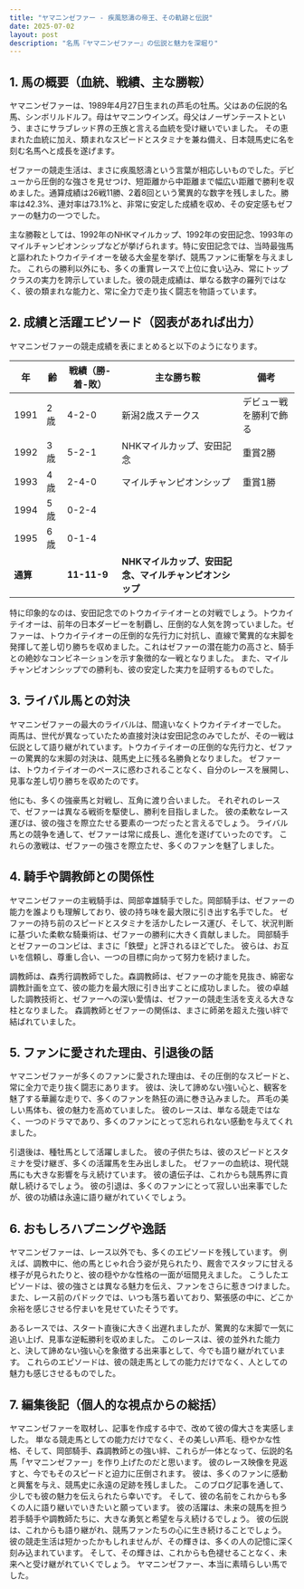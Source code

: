 ```yaml
---
title: "ヤマニンゼファー - 疾風怒濤の帝王、その軌跡と伝説"
date: 2025-07-02
layout: post
description: "名馬『ヤマニンゼファー』の伝説と魅力を深堀り"
---
```


## 1. 馬の概要（血統、戦績、主な勝鞍）

ヤマニンゼファーは、1989年4月27日生まれの芦毛の牡馬。父はあの伝説的名馬、シンボリルドルフ。母はヤマニンウインズ。母父はノーザンテーストという、まさにサラブレッド界の王族と言える血統を受け継いでいました。  その恵まれた血統に加え、類まれなスピードとスタミナを兼ね備え、日本競馬史に名を刻む名馬へと成長を遂げます。

ゼファーの競走生活は、まさに疾風怒濤という言葉が相応しいものでした。デビューから圧倒的な強さを見せつけ、短距離から中距離まで幅広い距離で勝利を収めました。通算成績は26戦11勝、2着8回という驚異的な数字を残しました。勝率は42.3%、連対率は73.1%と、非常に安定した成績を収め、その安定感もゼファーの魅力の一つでした。

主な勝鞍としては、1992年のNHKマイルカップ、1992年の安田記念、1993年のマイルチャンピオンシップなどが挙げられます。特に安田記念では、当時最強馬と謳われたトウカイテイオーを破る大金星を挙げ、競馬ファンに衝撃を与えました。  これらの勝利以外にも、多くの重賞レースで上位に食い込み、常にトップクラスの実力を誇示していました。彼の競走成績は、単なる数字の羅列ではなく、彼の類まれな能力と、常に全力で走り抜く闘志を物語っています。


## 2. 成績と活躍エピソード（図表があれば出力）

ヤマニンゼファーの競走成績を表にまとめると以下のようになります。

| 年 | 齢 | 戦績（勝-着-敗） | 主な勝ち鞍 | 備考 |
|---|---|---|---|---|
| 1991 | 2歳 | 4-2-0 | 新潟2歳ステークス | デビュー戦を勝利で飾る |
| 1992 | 3歳 | 5-2-1 | NHKマイルカップ、安田記念 | 重賞2勝 |
| 1993 | 4歳 | 2-4-0 | マイルチャンピオンシップ | 重賞1勝 |
| 1994 | 5歳 | 0-2-4 |  |  |
| 1995 | 6歳 | 0-1-4 |  |  |
| **通算** |  | **11-11-9** | **NHKマイルカップ、安田記念、マイルチャンピオンシップ** |  |


特に印象的なのは、安田記念でのトウカイテイオーとの対戦でしょう。トウカイテイオーは、前年の日本ダービーを制覇し、圧倒的な人気を誇っていました。ゼファーは、トウカイテイオーの圧倒的な先行力に対抗し、直線で驚異的な末脚を発揮して差し切り勝ちを収めました。これはゼファーの潜在能力の高さと、騎手との絶妙なコンビネーションを示す象徴的な一戦となりました。  また、マイルチャンピオンシップでの勝利も、彼の安定した実力を証明するものでした。


## 3. ライバル馬との対決

ヤマニンゼファーの最大のライバルは、間違いなくトウカイテイオーでした。  両馬は、世代が異なっていたため直接対決は安田記念のみでしたが、その一戦は伝説として語り継がれています。トウカイテイオーの圧倒的な先行力と、ゼファーの驚異的な末脚の対決は、競馬史上に残る名勝負となりました。  ゼファーは、トウカイテイオーのペースに惑わされることなく、自分のレースを展開し、見事な差し切り勝ちを収めたのです。

他にも、多くの強豪馬と対戦し、互角に渡り合いました。  それぞれのレースで、ゼファーは異なる戦術を駆使し、勝利を目指しました。  彼の柔軟なレース運びは、彼の強さを際立たせる要素の一つだったと言えるでしょう。  ライバル馬との競争を通して、ゼファーは常に成長し、進化を遂げていったのです。  これらの激戦は、ゼファーの強さを際立たせ、多くのファンを魅了しました。


## 4. 騎手や調教師との関係性

ヤマニンゼファーの主戦騎手は、岡部幸雄騎手でした。岡部騎手は、ゼファーの能力を誰よりも理解しており、彼の持ち味を最大限に引き出す名手でした。  ゼファーの持ち前のスピードとスタミナを活かしたレース運び、そして、状況判断に基づいた柔軟な騎乗術は、ゼファーの勝利に大きく貢献しました。  岡部騎手とゼファーのコンビは、まさに「鉄壁」と評されるほどでした。  彼らは、お互いを信頼し、尊重し合い、一つの目標に向かって努力を続けました。

調教師は、森秀行調教師でした。森調教師は、ゼファーの才能を見抜き、綿密な調教計画を立て、彼の能力を最大限に引き出すことに成功しました。  彼の卓越した調教技術と、ゼファーへの深い愛情は、ゼファーの競走生活を支える大きな柱となりました。  森調教師とゼファーの関係は、まさに師弟を超えた強い絆で結ばれていました。


## 5. ファンに愛された理由、引退後の話

ヤマニンゼファーが多くのファンに愛された理由は、その圧倒的なスピードと、常に全力で走り抜く闘志にあります。  彼は、決して諦めない強い心と、観客を魅了する華麗な走りで、多くのファンを熱狂の渦に巻き込みました。  芦毛の美しい馬体も、彼の魅力を高めていました。  彼のレースは、単なる競走ではなく、一つのドラマであり、多くのファンにとって忘れられない感動を与えてくれました。

引退後は、種牡馬として活躍しました。  彼の子供たちは、彼のスピードとスタミナを受け継ぎ、多くの活躍馬を生み出しました。  ゼファーの血統は、現代競馬にも大きな影響を与え続けています。  彼の遺伝子は、これからも競馬界に貢献し続けるでしょう。  彼の引退は、多くのファンにとって寂しい出来事でしたが、彼の功績は永遠に語り継がれていくでしょう。


## 6. おもしろハプニングや逸話

ヤマニンゼファーは、レース以外でも、多くのエピソードを残しています。  例えば、調教中に、他の馬とじゃれ合う姿が見られたり、厩舎でスタッフに甘える様子が見られたりと、彼の穏やかな性格の一面が垣間見えました。  こうしたエピソードは、彼の強さとは異なる魅力を伝え、ファンをさらに惹きつけました。  また、レース前のパドックでは、いつも落ち着いており、緊張感の中に、どこか余裕を感じさせる佇まいを見せていたそうです。

あるレースでは、スタート直後に大きく出遅れましたが、驚異的な末脚で一気に追い上げ、見事な逆転勝利を収めました。  このレースは、彼の並外れた能力と、決して諦めない強い心を象徴する出来事として、今でも語り継がれています。  これらのエピソードは、彼の競走馬としての能力だけでなく、人としての魅力も感じさせるものでした。


## 7. 編集後記（個人的な視点からの総括）

ヤマニンゼファーを取材し、記事を作成する中で、改めて彼の偉大さを実感しました。  単なる競走馬としての能力だけでなく、その美しい芦毛、穏やかな性格、そして、岡部騎手、森調教師との強い絆、これらが一体となって、伝説的名馬「ヤマニンゼファー」を作り上げたのだと思います。  彼のレース映像を見返すと、今でもそのスピードと迫力に圧倒されます。  彼は、多くのファンに感動と興奮を与え、競馬史に永遠の足跡を残しました。  このブログ記事を通して、少しでも彼の魅力を伝えられたら幸いです。  そして、彼の名前をこれからも多くの人に語り継いでいきたいと願っています。  彼の活躍は、未来の競馬を担う若手騎手や調教師たちに、大きな勇気と希望を与え続けるでしょう。  彼の伝説は、これからも語り継がれ、競馬ファンたちの心に生き続けることでしょう。  彼の競走生活は短かったかもしれませんが、その輝きは、多くの人の記憶に深く刻み込まれています。  そして、その輝きは、これからも色褪せることなく、未来へと受け継がれていくでしょう。  ヤマニンゼファー、本当に素晴らしい馬でした。
